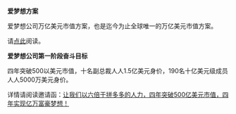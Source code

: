 **爱梦想方案**

爱梦想公司万亿美元市值方案，也是迄今为止全球唯一的万亿美元市值方案。

请[点此](aomoxo.com)阅读。

**爱梦想公司第一阶段奋斗目标**

四年突破500以美元市值，十名副总裁人人1.5亿美元身价，190名十亿美元级成员人人5000万美元身价。

详情请阅读邀请函：[让我们以六倍于拼多多的人力，四年突破500亿美元市值，四年实现亿万富豪梦想！](https://github.com/aomoxo/letter)
